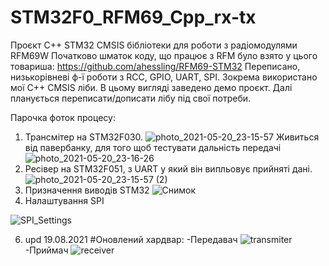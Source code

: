 # STM32F0_RFM69_Cpp_rx-tx
Проєкт C++ STM32 CMSIS бібліотеки для роботи  з радіомодулями RFM69W
Початково шматок коду, що працює з RFM було взято у цього товариша: https://github.com/ahessling/RFM69-STM32
Переписано, низькорівневі ф-ї роботи з RCC, GPIO, UART, SPI. Зокрема використано мої C++ CMSIS ліби. В цьому вигляді заведено демо проєкт.
Далі планується переписати/дописати лібу під свої потреби.

Парочка фоток процесу:
1) Трансмітер на STM32F030.
![photo_2021-05-20_23-15-57](https://user-images.githubusercontent.com/74230330/119043283-8bc98a80-b9c1-11eb-9ceb-1076bc3d625c.jpg)
Живиться від павербанку, для того щоб тестувати дальність передачі
![photo_2021-05-20_23-16-26](https://user-images.githubusercontent.com/74230330/119043272-89ffc700-b9c1-11eb-9cdb-25a997d5d83e.jpg)
2)  Ресівер на STM32F051, з UART у який він випльовує прийняті дані.
![photo_2021-05-20_23-15-57 (2)](https://user-images.githubusercontent.com/74230330/119043282-8b30f400-b9c1-11eb-863a-0d6382a9d1b8.jpg)
3) Призначення виводів STM32
![Снимок](https://user-images.githubusercontent.com/74230330/128074874-38a1fd05-f855-40c2-ac01-00b0569efd6f.JPG)
5) Налаштування SPI

![SPI_Settings](https://user-images.githubusercontent.com/74230330/128081021-bec453f8-cec2-41f5-8124-864e07bdbdc8.JPG)

6) upd 19.08.2021
#Оновлений хардвар:
-Передавач
![transmiter](https://user-images.githubusercontent.com/74230330/130126956-c40d524a-c8b8-44e8-8a9e-abefb560b3ed.jpg)
-Приймач
![receiver](https://user-images.githubusercontent.com/74230330/130126960-15720213-2d8e-4adb-aeff-bf22fdc17901.jpg)
